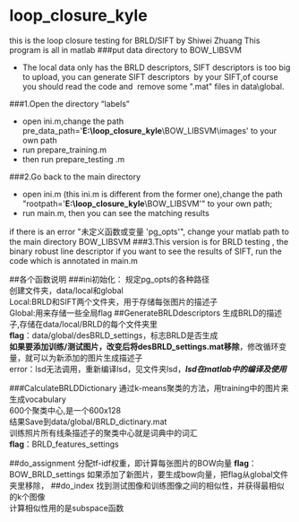 # loop_closure_kyle
this is the loop closure testing for BRLD/SIFT by Shiwei Zhuang
This program is all  in  matlab
###put data directory to BOW_LIBSVM
 - The local data only has the BRLD descriptors, SIFT descriptors is too big to upload, you can generate SIFT descriptors  by your SIFT,of course you should read the code and  remove some ".mat" files in data\global.
 

###1.Open the directory “labels” 
 - open ini.m,change the path
    pre_data_path='**E:\loop_closure_kyle**\BOW_LIBSVM\images' to your
    own path
 - run prepare_training.m
 - then run prepare_testing .m

###2.Go back to the main directory 

 - open ini.m  (this ini.m is different from the former one),change the
   path "rootpath='**E:\loop_closure_kyle**\BOW_LIBSVM\'" to your own path;
 - run  main.m, then you can see the matching results 

if there is an error "未定义函数或变量 'pg_opts'", change your matlab path to  the main directory  BOW_LIBSVM
###3.This version is  for BRLD testing , the binary robust line descriptor 
if you want to see the results of SIFT, run the code which is annotated in main.m


##各个函数说明
###ini初始化：
规定pg_opts的各种路径  
创建文件夹，data/local和global  
Local:BRLD和SIFT两个文件夹，用于存储每张图片的描述子  
Global:用来存储一些全局flag
##GenerateBRLDdescriptors
生成BRLD的描述子,存储在data/local/BRLD的每个文件夹里  
**flag**：data/global/desBRLD_settings，标志BRLD是否生成  
**如果要添加训练/测试图片，改变后将desBRLD_settings.mat移除**，修改循环变量，就可以为新添加的图片生成描述子  
error：lsd无法调用，重新编译lsd，见文件夹lsd，***lsd在matlab中的编译及使用***

###CalculateBRLDDictionary
通过k-means聚类的方法，用training中的图片来生成vocabulary  
600个聚类中心,是一个600x128  
结果Save到data/global/BRLD_dictinary.mat  
训练照片所有线条描述子的聚类中心就是词典中的词汇  
**flag**：BRLD_features_settings

##do_assignment
分配tf-idf权重，即计算每张图片的BOW向量
**flag**：BOW_BRLD_settings
如果添加了新图片，要生成bow向量，把flag从global文件夹里移除，
##do_index
找到测试图像和训练图像之间的相似性，并获得最相似的k个图像  
计算相似性用的是subspace函数
